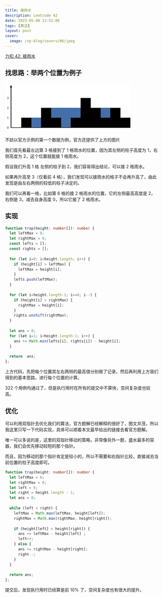 ```yaml
---
title: 接雨水
description: Leetcode 42
date: 2023-05-08 12:51:00
tags: [算法]
layout: post
cover:
  image: /vp-blog/covers/06/jpeg
---
```


[力扣 42: 接雨水](https://leetcode.cn/problems/trapping-rain-water/)


## 找思路：举两个位置为例子

![](/resources/2023-05/04.png)

不妨以官方示例的第一个数据为例，官方还提供了上方的图片

我们首先看最左边第 3 格接到了 1 格雨水的位置，因为其左侧的柱子高度为 1，右侧高度为 2，这个位置就能接 1 格雨水。

假设我们升高 1 格 左侧的柱子到 2，我们容易得出结论，可以接 2 格雨水。

如果再升高至 3（仅看前 4 格），我们发现可以接雨水的格子不会再升高了，由此发现是由左右两侧的较低的柱子决定的。

我们可以再看一格，比如第 6 格的接 2 格雨水的位置，它的左侧最高高度是 2，右侧是 3，减去自身高度 0，所以它接了 2 格雨水。


## 实现

```typescript
function trap(height: number[]): number {
  let leftMax = 0;
  let rightMax = 0;
  const lefts = [];
  const rights = [];
  
  for (let i=0; i<height.length; i++) {
    if (height[i] > leftMax) {
      leftMax = height[i];
    }
    lefts.push(leftMax);
  }
  
  for (let i=height.length-1; i>=0; i--) {
    if (height[i] > rightMax) {
      rightMax = height[i];
    }
    rights.unshift(rightMax);
  }
  
  let ans = 0;
  for (let i=1; i<height.length-1; i++) {
    ans += Math.min(lefts[i], rights[i]) - height[i];
  }
  
  return  ans;
};
```

上方代码，先把每个位置其左右两侧的最高值分别做了记录，然后再利用上方我们得到的基本思路，进行每个位置的计算。

322 个用例均通过了，但是执行用时在所有的提交中不算快，空间复杂度也较高。


## 优化

可以利用双指针去优化我们的算法，官方题解已经解释的很好了，图文并茂，所以我这里只写一下代码实现，具体可以顺着本文最早给出的链接去看官方题解。

唯一可以多说的是，这里的双指针移动的策略，非常像另外一题，盛水最多的容器，我们会优先移动较短的那个指针。

而且，因为移动的那个指针肯定是较小的，所以不需要和右指针比较，直接减去当前位置的柱子高度即可。

```typescript
function trap(height: number[]): number {
  let leftMax = 0;
  let rightMax = 0;
  let left = 0;
  let right = height.length - 1;
  let ans = 0;
  
  while (left < right) {
    leftMax = Math.max(leftMax, height[left]);
    rightMax = Math.max(rightMax, height[right]);
    
    if (height[left] < height[right]) {
      ans += leftMax - height[left] ;
      left++;
    } else {
      ans += rightMax - height[right];
      right--;
    }
  }
  
  return ans;
};
```

提交后，发现执行用时已经算是前 10% 了，空间复杂度也有很大的提升。
